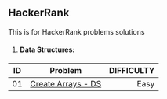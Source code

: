 ## HackerRank
This is for HackerRank problems solutions

1. #### Data Structures:

| ID     | Problem                                                                                                                       | DIFFICULTY  |
| -------|:-----------------------------------------------------------------------------------------------------------------------------:| -----------:|
| 01     | [Create Arrays - DS](https://github.com/RawanHamza/Hacker-Rank/blob/main/Data%20structures/Arrays%20-%20DS.js)        | Easy        |
